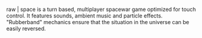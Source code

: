 raw | space is a turn based, multiplayer spacewar game optimized for touch control.
It features sounds, ambient music and particle effects.
"Rubberband" mechanics ensure that the situation in the universe can be easily reversed.